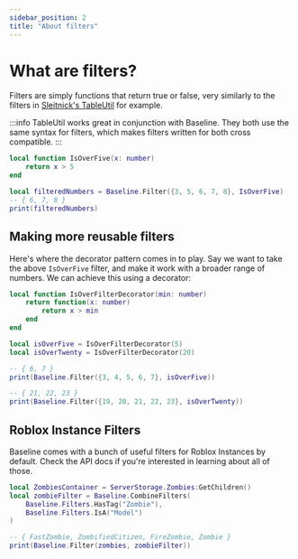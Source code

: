 ```yaml
---
sidebar_position: 2
title: "About filters"
---
```


# What are filters?

Filters are simply functions that return true or false, very similarly to the filters in [Sleitnick's TableUtil](https://sleitnick.github.io/RbxUtil/api/TableUtil) for example.

:::info
TableUtil works great in conjunction with Baseline. They both use the same syntax for filters, which makes filters written for both cross compatible.
:::

```lua
local function IsOverFive(x: number)
    return x > 5
end

local filteredNumbers = Baseline.Filter({3, 5, 6, 7, 8}, IsOverFive)
-- { 6, 7, 8 }
print(filteredNumbers)
```

## Making more reusable filters

Here's where the decorator pattern comes in to play. Say we want to take the above `IsOverFive` filter, and make it work with a broader range of numbers. We can achieve this using a decorator:

```lua
local function IsOverFilterDecorator(min: number)
    return function(x: number)
        return x > min
    end
end

local isOverFive = IsOverFilterDecorator(5)
local isOverTwenty = IsOverFilterDecorator(20)

-- { 6, 7 }
print(Baseline.Filter({3, 4, 5, 6, 7}, isOverFive))

-- { 21, 22, 23 }
print(Baseline.Filter({19, 20, 21, 22, 23}, isOverTwenty))
```

## Roblox Instance Filters

Baseline comes with a bunch of useful filters for Roblox Instances by default. Check the API docs if you're interested in learning about all of those.

```lua
local ZombiesContainer = ServerStorage.Zombies:GetChildren()
local zombieFilter = Baseline.CombineFilters(
    Baseline.Filters.HasTag("Zombie"),
    Baseline.Filters.IsA("Model")
)

-- { FastZombie, ZombifiedCitizen, FireZombie, Zombie }
print(Baseline.Filter(zombies, zombieFilter))
```